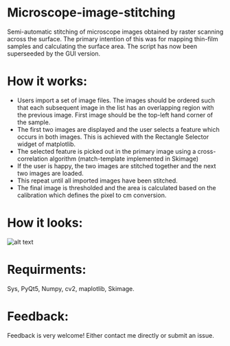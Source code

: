 # Microscope-image-stitching
Semi-automatic stitching of microscope images obtained by raster scanning across the surface. The primary intention of this was for mapping thin-film samples and calculating the surface area. The script has now been superseeded by the GUI version.
# How it works:
- Users import a set of image files. The images should be ordered such that each subsequent image in the list has an overlapping region with the previous image. First image should be the top-left hand corner of the sample. 
- The first two images are displayed and the user selects a feature which occurs in both images. This is achieved with the Rectangle Selector widget of matplotlib.
- The selected feature is picked out in the primary image using a cross-correlation algorithm (match-template implemented in Skimage)
- If the user is happy, the two images are stitched together and the next two images are loaded.
- This repeat until all imported images have been stitched. 
- The final image is thresholded and the area is calculated based on the calibration which defines the pixel to cm conversion.

# How it looks:
![alt text](https://github.com/rich970/Microscope-image-stitching/master/screenshot.png?raw=true)

# Requirments:
Sys, PyQt5, Numpy, cv2, maplotlib, Skimage.

# Feedback:
Feedback is very welcome! Either contact me directly or submit an issue. 

